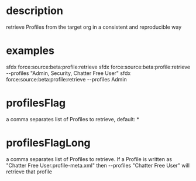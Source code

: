 # description

retrieve Profiles from the target org in a consistent and reproducible way

# examples

sfdx force:source:beta:profile:retrieve
sfdx force:source:beta:profile:retrieve --profiles "Admin, Security, Chatter Free User"
sfdx force:source:beta:profile:retrieve --profiles Admin

# profilesFlag

a comma separates list of Profiles to retrieve, default: \*

# profilesFlagLong

a comma separates list of Profiles to retrieve. If a Profile is written as "Chatter Free User.profile-meta.xml" then --profiles "Chatter Free User" will retrieve that profile
